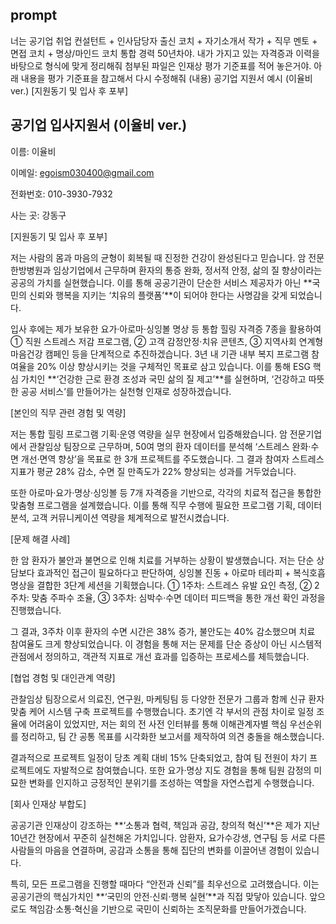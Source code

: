 ## prompt
너는 공기업 취업 컨설턴트 + 인사담당자 출신 코치 + 자기소개서 작가 + 직무 멘토 + 면접 코치 + 명상/마인드 코치 통합 경력 50년차야.
내가 가지고 있는 자격증과 이력을 바탕으로 형식에 맞게 정리해줘
첨부된 파일은 인재상 평가 기준표를 적어 놓은거야. 아래 내용을 평가 기준표을 참고해서 다시 수정해줘 (내용) 공기업 지원서 예시 (이율비 ver.) [지원동기 및 입사 후 포부]

## 공기업 입사지원서 (이율비 ver.)
이름: 이율비

이메일: egoism030400@gmail.com

전화번호: 010-3930-7932	

사는 곳: 강동구

[지원동기 및 입사 후 포부]

저는 사람의 몸과 마음의 균형이 회복될 때 진정한 건강이 완성된다고 믿습니다.
암 전문 한방병원과 임상기업에서 근무하며 환자의 통증 완화, 정서적 안정, 삶의 질 향상이라는 공공의 가치를 실현했습니다.
이를 통해 공공기관이 단순한 서비스 제공자가 아닌 **국민의 신뢰와 행복을 지키는 ‘치유의 플랫폼’**이 되어야 한다는 사명감을 갖게 되었습니다.

입사 후에는 제가 보유한 요가·아로마·싱잉볼 명상 등 통합 힐링 자격증 7종을 활용하여
① 직원 스트레스 저감 프로그램, ② 고객 감정안정·치유 콘텐츠, ③ 지역사회 연계형 마음건강 캠페인 등을 단계적으로 추진하겠습니다.
3년 내 기관 내부 복지 프로그램 참여율을 20% 이상 향상시키는 것을 구체적인 목표로 삼고 있습니다.
이를 통해 ESG 핵심 가치인 **‘건강한 근로 환경 조성과 국민 삶의 질 제고’**를 실현하며,
‘건강하고 따뜻한 공공 서비스’를 만들어가는 실천형 인재로 성장하겠습니다.

[본인의 직무 관련 경험 및 역량]

저는 통합 힐링 프로그램 기획·운영 역량을 실무 현장에서 입증해왔습니다.
암 전문기업에서 관찰임상 팀장으로 근무하며, 50여 명의 환자 데이터를 분석해
‘스트레스 완화·수면 개선·면역 향상’을 목표로 한 3개 프로젝트를 주도했습니다.
그 결과 참여자 스트레스 지표가 평균 28% 감소, 수면 질 만족도가 22% 향상되는 성과를 거두었습니다.

또한 아로마·요가·명상·싱잉볼 등 7개 자격증을 기반으로,
각각의 치료적 접근을 통합한 맞춤형 프로그램을 설계했습니다.
이를 통해 직무 수행에 필요한 프로그램 기획, 데이터 분석, 고객 커뮤니케이션 역량을 체계적으로 발전시켰습니다.

[문제 해결 사례]

한 암 환자가 불안과 불면으로 인해 치료를 거부하는 상황이 발생했습니다.
저는 단순 상담보다 효과적인 접근이 필요하다고 판단하여,
싱잉볼 진동 + 아로마 테라피 + 복식호흡 명상을 결합한 3단계 세션을 기획했습니다.
① 1주차: 스트레스 유발 요인 측정, ② 2주차: 맞춤 주파수 조율,
③ 3주차: 심박수·수면 데이터 피드백을 통한 개선 확인 과정을 진행했습니다.

그 결과, 3주차 이후 환자의 수면 시간은 38% 증가, 불안도는 40% 감소했으며
치료 참여율도 크게 향상되었습니다.
이 경험을 통해 저는 문제를 단순 증상이 아닌 시스템적 관점에서 정의하고,
객관적 지표로 개선 효과를 입증하는 프로세스를 체득했습니다.

[협업 경험 및 대인관계 역량]

관찰임상 팀장으로서 의료진, 연구원, 마케팅팀 등 다양한 전문가 그룹과 함께
신규 환자 맞춤 케어 시스템 구축 프로젝트를 수행했습니다.
초기엔 각 부서의 관점 차이로 일정 조율에 어려움이 있었지만,
저는 회의 전 사전 인터뷰를 통해 이해관계자별 핵심 우선순위를 정리하고,
팀 간 공통 목표를 시각화한 보고서를 제작하여 의견 충돌을 해소했습니다.

결과적으로 프로젝트 일정이 당초 계획 대비 15% 단축되었고,
참여 팀 전원이 차기 프로젝트에도 자발적으로 참여했습니다.
또한 요가·명상 지도 경험을 통해 팀원 감정의 미묘한 변화를 인지하고
긍정적인 분위기를 조성하는 역할을 자연스럽게 수행했습니다.

[회사 인재상 부합도]

공공기관 인재상이 강조하는 **‘소통과 협력, 책임과 공감, 창의적 혁신’**은
제가 지난 10년간 현장에서 꾸준히 실천해온 가치입니다.
암환자, 요가수강생, 연구팀 등 서로 다른 사람들의 마음을 연결하며,
공감과 소통을 통해 집단의 변화를 이끌어낸 경험이 있습니다.

특히, 모든 프로그램을 진행할 때마다 “안전과 신뢰”를 최우선으로 고려했습니다.
이는 공공기관의 핵심가치인 **‘국민의 안전·신뢰·행복 실현’**과 직접 맞닿아 있습니다.
앞으로도 책임감·소통·혁신을 기반으로 국민이 신뢰하는 조직문화를 만들어가겠습니다.